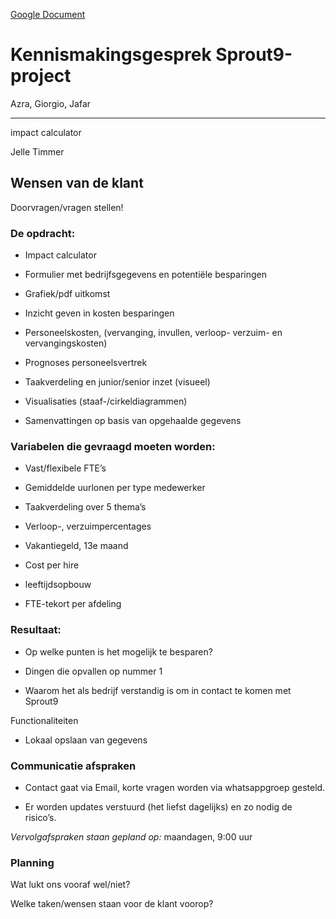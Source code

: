 [Google Document](https://docs.google.com/document/d/e/2PACX-1vQc_boz_IF7GEiwGyb7q6NZgWU66Yj63RuWYM4TYQB0eUktuq2u3whnemkL06lzCOowa4CSfkZ0VnJl/pub)
# Kennismakingsgesprek Sprout9-project
Azra, Giorgio, Jafar
___
impact calculator

Jelle Timmer


## Wensen van de klant

Doorvragen/vragen stellen!

### De opdracht:

- Impact calculator 

- Formulier met bedrijfsgegevens en potentiële besparingen

- Grafiek/pdf uitkomst

- Inzicht geven in kosten besparingen

- Personeelskosten, (vervanging, invullen, verloop- verzuim- en vervangingskosten)

- Prognoses personeelsvertrek

- Taakverdeling en junior/senior inzet (visueel)

- Visualisaties (staaf-/cirkeldiagrammen)

- Samenvattingen op basis van opgehaalde gegevens

### Variabelen die gevraagd moeten worden:

- Vast/flexibele FTE’s

- Gemiddelde uurlonen per type medewerker

- Taakverdeling over 5 thema’s

- Verloop-, verzuimpercentages

- Vakantiegeld, 13e maand

- Cost per hire

- leeftijdsopbouw

- FTE-tekort per afdeling

### Resultaat:

- Op welke punten is het mogelijk te besparen?

- Dingen die opvallen op nummer 1

- Waarom het als bedrijf verstandig is om in contact te komen met Sprout9

Functionaliteiten

- Lokaal opslaan van gegevens


### Communicatie afspraken

- Contact gaat via Email, korte vragen worden via whatsappgroep gesteld.

* Er worden updates verstuurd (het liefst dagelijks) en zo nodig de risico’s.

_Vervolgafspraken staan gepland op:_ maandagen, 9:00 uur


### Planning

Wat lukt ons vooraf wel/niet?

Welke taken/wensen staan voor de klant voorop?
